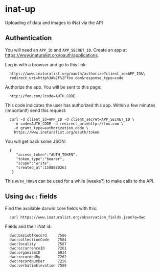 # inat-up

Uploading of data and images to iNat via the API

## Authentication

You will need an `APP_ID` and `APP_SECRET_ID`. Create an app at <https://www.inaturalist.org/oauth/applications>.  

Log in with a browser and go to this link:

      https://www.inaturalist.org/oauth/authorize?client_id=APP_ID&\
      redirect_uri=http%3A%2F%2Ffoo.com&response_type=code

Authorize the app. You will be sent to this page:

      http://foo.com/?code=AUTH_CODE

This code indicates the user has authorized this app. Within a few
minutes (important!) send this request:
      
      curl -d client_id=APP_ID -d client_secret=APP_SECRET_ID \
        -d code=AUTH_CODE -d redirect_uri=http://foo.com \
        -d grant_type=authorization_code \
        https://www.inaturalist.org/oauth/token

You will get back some JSON:

      {
         "access_token":"AUTH_TOKEN",
         "token_type":"bearer",
         "scope":"write",
         "created_at":1508880263
       }

This `AUTH_TOKEN` can be used for a while (weeks?) to make calls to the API. 

## Using `dwc:` fields

Find the available darwin core fields with this:

      curl https://www.inaturalist.org/observation_fields.json?q=dwc

Fields and their iNat id:

      dwc:basisOfRecord     7586
      dwc:collectionCode    7584
      dwc:locality          7587
      dwc:occurrenceID      7261
      dwc:organismID        6934
      dwc:recordedBy        7262
      dwc:recordNumber      7256
      dwc:verbatimElevation 7588
      
